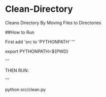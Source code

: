 # Clean-Directory
Cleans Directory By Moving Files to Directories

##How to Run

First add 'src to 'PYTHONPATH'
'''

export PYTHONPATH=${PWD}

'''

THEN RUN:

'''

python src/clean.py
